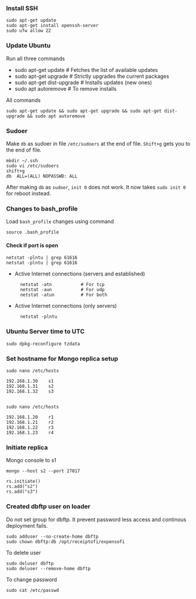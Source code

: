 ### Install SSH
    
    sudo apt-get update
    sudo apt-get install openssh-server
    sudo ufw allow 22
    
### Update Ubuntu
Run all three commands
    
- sudo apt-get update        # Fetches the list of available updates
- sudo apt-get upgrade       # Strictly upgrades the current packages
- sudo apt-get dist-upgrade  # Installs updates (new ones)
- sudo apt autoremove        # To remove installs 

All commands 

    sudo apt-get update && sudo apt-get upgrade && sudo apt-get dist-upgrade && sudo apt autoremove

### Sudoer
Make `db` as sudoer in file `/etc/sudoers` at the end of file. `Shift+g` gets you to the end of file.

    mkdir ~/.ssh
    sudo vi /etc/sudoers
    shift+g
    db  ALL=(ALL) NOPASSWD: ALL
    
After making `db` as `sudoer`, `init 0` does not work. It now takes `sudo init 0` for reboot instead.
### Changes to bash_profile
Load `bash_profile` changes using command

    source .bash_profile

#### Check if port is open 
    
    netstat -plntu | grep 61616
    netstat -plntu | grep 61616
    
- Active Internet connections (servers and established)
    
        netstat -atn           # For tcp
        netstat -aun           # For udp
        netstat -atun          # For both

- Active Internet connections (only servers)
    
        netstat -plntu
    
### Ubuntu Server time to UTC
    
    sudo dpkg-reconfigure tzdata    
    
### Set hostname for Mongo replica setup
    
    sudo nano /etc/hosts
    
    192.168.1.30    s1
    192.168.1.31    s2
    192.168.1.32    s3
    
    
    sudo nano /etc/hosts
        
    192.168.1.20    r1
    192.168.1.21    r2
    192.168.1.22    r3
    192.168.1.23    r4
    
### Initiate replica
Mongo console to s1   
 
    mongo --host s2 --port 27017
    
    rs.initiate()
    rs.add("s2")
    rs.add("s3")
    
### Created dbftp user on loader
Do not set group for dbftp. It prevent password less access and continous deployment fails.  

    sudo adduser --no-create-home dbftp
    sudo chown dbftp:db /opt/receiptofi/expensofi
    
To delete user
    
    sudo deluser dbftp
    sudo deluser --remove-home dbftp
    
To change password
    
    sudo cat /etc/passwd
